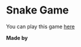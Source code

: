 # Snake Game

You can play this game <a href="https://diamondlionlv.github.io/snake-game/">here</a>

**Made by <a href="https://rijkuris.com"></a>**